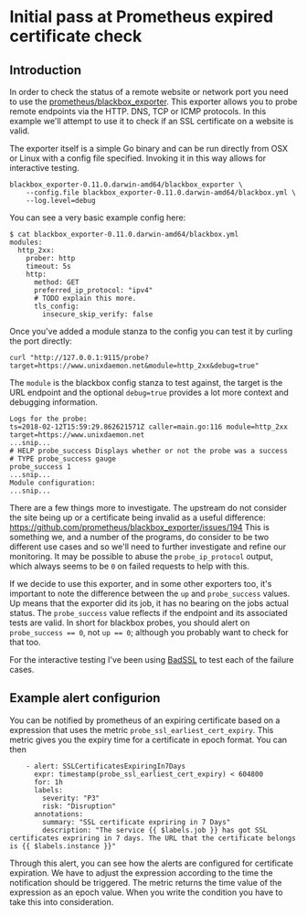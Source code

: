 # Initial pass at Prometheus expired certificate check

## Introduction

In order to check the status of a remote website or network port you need to use the
[prometheus/blackbox_exporter](https://github.com/prometheus/blackbox_exporter). This
exporter allows you to probe remote endpoints via the HTTP. DNS, TCP or ICMP protocols.
In this example we'll attempt to use it to check if an SSL certificate on a website is valid.

The exporter itself is a simple Go binary and can be run directly from OSX or Linux with
a config file specified. Invoking it in this way allows for interactive testing.

    blackbox_exporter-0.11.0.darwin-amd64/blackbox_exporter \
        --config.file blackbox_exporter-0.11.0.darwin-amd64/blackbox.yml \
        --log.level=debug

You can see a very basic example config here:

    $ cat blackbox_exporter-0.11.0.darwin-amd64/blackbox.yml
    modules:
      http_2xx:
        prober: http
        timeout: 5s
        http:
          method: GET
          preferred_ip_protocol: "ipv4"
          # TODO explain this more.
          tls_config:
            insecure_skip_verify: false

Once you've added a module stanza to the config you can test it by curling the port directly:

    curl "http://127.0.0.1:9115/probe?target=https://www.unixdaemon.net&module=http_2xx&debug=true"

The `module` is the blackbox config stanza to test against, the target is the URL endpoint and the optional
`debug=true` provides a lot more context and debugging information.

    Logs for the probe:
    ts=2018-02-12T15:59:29.862621571Z caller=main.go:116 module=http_2xx target=https://www.unixdaemon.net
    ...snip...
    # HELP probe_success Displays whether or not the probe was a success
    # TYPE probe_success gauge
    probe_success 1
    ...snip...
    Module configuration:
    ...snip...

There are a few things more to investigate. The upstream do not consider the site being up or a certificate being invalid as
a useful difference: https://github.com/prometheus/blackbox_exporter/issues/194 This is something we, and a number of the programs,
do consider to be two different use cases and so we'll need to further investigate and refine our monitoring. It may be possible to
abuse the `probe_ip_protocol` output, which always seems to be `0` on failed requests to help with this.

If we decide to use this exporter, and in some other exporters too, it's important to note the difference between
the `up` and `probe_success` values. Up means that the exporter did its job, it has no bearing on the jobs
actual status. The `probe_success` value reflects if the endpoint and its associated tests are valid. In short
for blackbox probes, you should alert on `probe_success == 0`, not `up == 0`; although you probably want to check for that
too.

For the interactive testing I've been using [BadSSL](https://badssl.com/) to test each of the failure cases.

## Example alert configurion

You can be notified by prometheus of an expiring certificate based on a expression that uses the metric `probe_ssl_earliest_cert_expiry`.
This metric gives you the expiry time for a certificate in epoch format. You can then 

        - alert: SSLCertificatesExpiringIn7Days
          expr: timestamp(probe_ssl_earliest_cert_expiry) < 604800
          for: 1h
          labels:
            severity: "P3"
            risk: "Disruption"
          annotations:
            summary: "SSL certificate expriring in 7 Days"
            description: "The service {{ $labels.job }} has got SSL certificates expriring in 7 days. The URL that the certificate belongs is {{ $labels.instance }}"


Through this alert, you can see how the alerts are configured for certificate expiration. We have to adjust the expression according to the time the notification should be triggered. The metric returns the time value of the expression as an epoch value. When you write the condition you have to take this into consideration.

